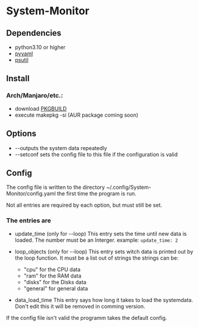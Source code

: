 # System-Monitor
## Dependencies
- python3.10 or higher
- [pyyaml](https://github.com/yaml/pyyaml)
- [psutil](https://github.com/giampaolo/psutil)


## Install
### Arch/Manjaro/etc.:
- download [PKGBUILD](https://github.com/Jonas-Luetolf/System-Monitor/releases/download/beta/PKGBUILD)
- execute makepkg -si
(AUR package coming soon)

## Options
- --outputs the system data repeatedly
- --setconf <file> sets the config file to this file if the configuration is valid

## Config
The config file is written to the directory ~/.config/System-Monitor/config.yaml the first time the program is run.

Not all entries are required by each option, but must still be set.
### The entries are
- update_time (only for --loop)
This entry sets the time until new data is loaded. The number must be an Interger.
example: ```update_time: 2```

- loop_objects (only for --loop)
This entry sets witch data is printed out by the loop function. It must be a list out of strings the strings can be:
  - "cpu" for the CPU data
  - "ram" for the RAM data
  - "disks" for the Disks data
  - "general" for general data

- data_load_time 
This entry says how long it takes to load the systemdata.
Don't edit this it will be removed in comming version.

If the config file isn't valid the programm takes the default config.
